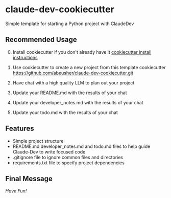 # claude-dev-cookiecutter
Simple template for starting a Python project with ClaudeDev

## Recommended Usage

0. Install cookiecutter if you don't already have it [cookiecutter install instructions](https://github.com/cookiecutter/cookiecutter?tab=readme-ov-file#installation)

1. Use cookiecutter to create a new project from this template
cookiecutter https://github.com/abeusher/claude-dev-cookiecutter.git

2. Have chat with a high quality LLM to plan out your project

3. Update your README.md with the results of your chat

4. Update your developer_notes.md with the results of your chat

5. Update your todo.md with the results of your chat

## Features

- Simple project structure
- README.md developer_notes.md and todo.md files to help guide Claude-Dev to write focused code
- .gitignore file to ignore common files and directories
- requirements.txt file to specify project dependencies

## Final Message

*Have Fun!*